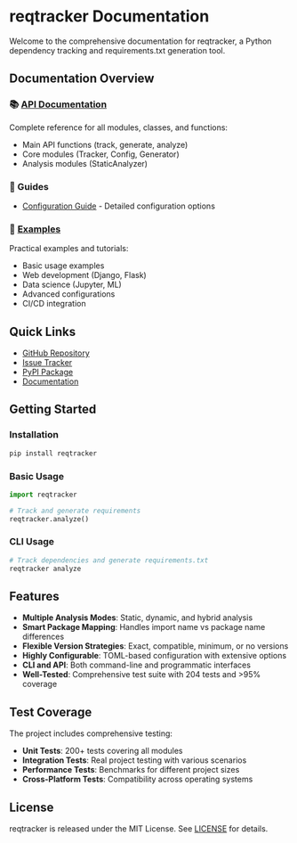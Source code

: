 # reqtracker Documentation

Welcome to the comprehensive documentation for reqtracker, a Python dependency tracking and requirements.txt generation tool.

## Documentation Overview

### 📚 [API Documentation](api/README.md)
Complete reference for all modules, classes, and functions:
- Main API functions (track, generate, analyze)
- Core modules (Tracker, Config, Generator)
- Analysis modules (StaticAnalyzer)

### 📖 Guides
- [Configuration Guide](guides/configuration.md) - Detailed configuration options

### 🚀 [Examples](../examples/README.md)
Practical examples and tutorials:
- Basic usage examples
- Web development (Django, Flask)
- Data science (Jupyter, ML)
- Advanced configurations
- CI/CD integration

## Quick Links

- [GitHub Repository](https://github.com/oleksii-shcherbak/reqtracker)
- [Issue Tracker](https://github.com/oleksii-shcherbak/reqtracker/issues)
- [PyPI Package](https://pypi.org/project/reqtracker/)
- [Documentation](https://github.com/oleksii-shcherbak/reqtracker#readme)

## Getting Started

### Installation
```bash
pip install reqtracker
```

### Basic Usage
```python
import reqtracker

# Track and generate requirements
reqtracker.analyze()
```

### CLI Usage
```bash
# Track dependencies and generate requirements.txt
reqtracker analyze
```

## Features
- **Multiple Analysis Modes**: Static, dynamic, and hybrid analysis
- **Smart Package Mapping**: Handles import name vs package name differences
- **Flexible Version Strategies**: Exact, compatible, minimum, or no versions
- **Highly Configurable**: TOML-based configuration with extensive options
- **CLI and API**: Both command-line and programmatic interfaces
- **Well-Tested**: Comprehensive test suite with 204 tests and >95% coverage

## Test Coverage
The project includes comprehensive testing:
- **Unit Tests**: 200+ tests covering all modules
- **Integration Tests**: Real project testing with various scenarios
- **Performance Tests**: Benchmarks for different project sizes
- **Cross-Platform Tests**: Compatibility across operating systems

## License
reqtracker is released under the MIT License. See [LICENSE](../LICENSE) for details.
